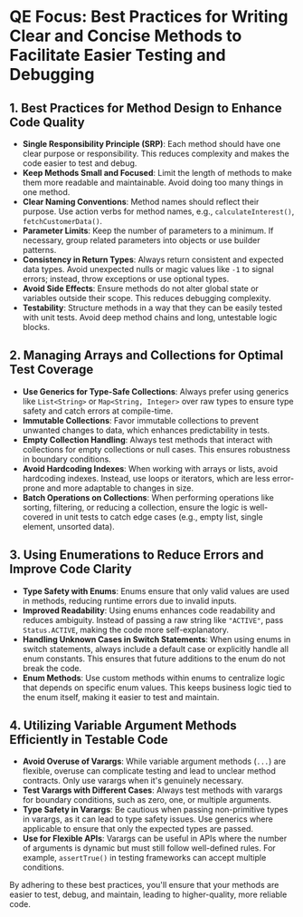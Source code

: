 # QE Focus: Best Practices for Writing Clear and Concise Methods to Facilitate Easier Testing and Debugging

## 1. Best Practices for Method Design to Enhance Code Quality

- **Single Responsibility Principle (SRP)**: Each method should have one clear purpose or responsibility. This reduces complexity and makes the code easier to test and debug.
- **Keep Methods Small and Focused**: Limit the length of methods to make them more readable and maintainable. Avoid doing too many things in one method.
- **Clear Naming Conventions**: Method names should reflect their purpose. Use action verbs for method names, e.g., `calculateInterest()`, `fetchCustomerData()`.
- **Parameter Limits**: Keep the number of parameters to a minimum. If necessary, group related parameters into objects or use builder patterns.
- **Consistency in Return Types**: Always return consistent and expected data types. Avoid unexpected nulls or magic values like `-1` to signal errors; instead, throw exceptions or use optional types.
- **Avoid Side Effects**: Ensure methods do not alter global state or variables outside their scope. This reduces debugging complexity.
- **Testability**: Structure methods in a way that they can be easily tested with unit tests. Avoid deep method chains and long, untestable logic blocks.

## 2. Managing Arrays and Collections for Optimal Test Coverage

- **Use Generics for Type-Safe Collections**: Always prefer using generics like `List<String>` or `Map<String, Integer>` over raw types to ensure type safety and catch errors at compile-time.
- **Immutable Collections**: Favor immutable collections to prevent unwanted changes to data, which enhances predictability in tests.
- **Empty Collection Handling**: Always test methods that interact with collections for empty collections or null cases. This ensures robustness in boundary conditions.
- **Avoid Hardcoding Indexes**: When working with arrays or lists, avoid hardcoding indexes. Instead, use loops or iterators, which are less error-prone and more adaptable to changes in size.
- **Batch Operations on Collections**: When performing operations like sorting, filtering, or reducing a collection, ensure the logic is well-covered in unit tests to catch edge cases (e.g., empty list, single element, unsorted data).

## 3. Using Enumerations to Reduce Errors and Improve Code Clarity

- **Type Safety with Enums**: Enums ensure that only valid values are used in methods, reducing runtime errors due to invalid inputs.
- **Improved Readability**: Using enums enhances code readability and reduces ambiguity. Instead of passing a raw string like `"ACTIVE"`, pass `Status.ACTIVE`, making the code more self-explanatory.
- **Handling Unknown Cases in Switch Statements**: When using enums in switch statements, always include a default case or explicitly handle all enum constants. This ensures that future additions to the enum do not break the code.
- **Enum Methods**: Use custom methods within enums to centralize logic that depends on specific enum values. This keeps business logic tied to the enum itself, making it easier to test and maintain.

## 4. Utilizing Variable Argument Methods Efficiently in Testable Code

- **Avoid Overuse of Varargs**: While variable argument methods (`...`) are flexible, overuse can complicate testing and lead to unclear method contracts. Only use varargs when it's genuinely necessary.
- **Test Varargs with Different Cases**: Always test methods with varargs for boundary conditions, such as zero, one, or multiple arguments.
- **Type Safety in Varargs**: Be cautious when passing non-primitive types in varargs, as it can lead to type safety issues. Use generics where applicable to ensure that only the expected types are passed.
- **Use for Flexible APIs**: Varargs can be useful in APIs where the number of arguments is dynamic but must still follow well-defined rules. For example, `assertTrue()` in testing frameworks can accept multiple conditions.

By adhering to these best practices, you'll ensure that your methods are easier to test, debug, and maintain, leading to higher-quality, more reliable code.
